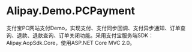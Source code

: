 # Alipay.Demo.PCPayment
支付宝PC网站支付Demo，实现支付、支付同步回调、支付异步通知、订单查询、退款、退款查询、订单关闭功能。采用支付宝服务端SDK：Alipay.AopSdk.Core，使用ASP.NET Core MVC 2.0。
